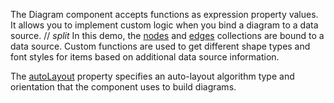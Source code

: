 The Diagram component accepts functions as expression property values.  It allows you to implement custom logic when you bind a diagram to a data source.
// _split_
In this demo, the [nodes](/Documentation/ApiReference/UI_Components/dxDiagram/Configuration/nodes/) and [edges](/Documentation/ApiReference/UI_Components/dxDiagram/Configuration/edges/) collections are bound to a data source. Custom functions are used to get different shape types and font styles for items based on additional data source information.

The [autoLayout](/Documentation/ApiReference/UI_Components/dxDiagram/Configuration/nodes/autoLayout/) property specifies an auto-layout algorithm type and orientation that the component uses to build diagrams.